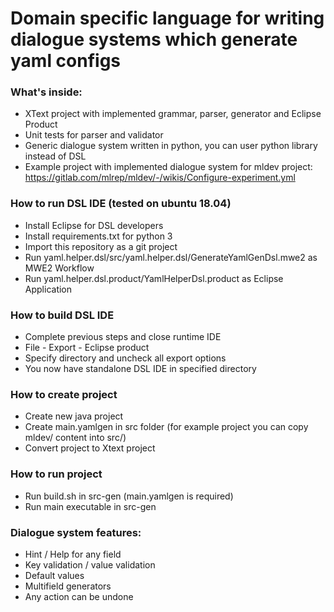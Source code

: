 # Domain specific language for writing dialogue systems which generate yaml configs
### What's inside:
* XText project with implemented grammar, parser, generator and Eclipse Product
* Unit tests for parser and validator
* Generic dialogue system written in python, you can user python library instead of DSL
* Example project with implemented dialogue system for mldev project: https://gitlab.com/mlrep/mldev/-/wikis/Configure-experiment.yml

### How to run DSL IDE (tested on ubuntu 18.04)
* Install Eclipse for DSL developers
* Install requirements.txt for python 3
* Import this repository as a git project
* Run yaml.helper.dsl/src/yaml.helper.dsl/GenerateYamlGenDsl.mwe2 as MWE2 Workflow
* Run yaml.helper.dsl.product/YamlHelperDsl.product as Eclipse Application

### How to build DSL IDE
* Complete previous steps and close runtime IDE
* File - Export - Eclipse product
* Specify directory and uncheck all export options
* You now have standalone DSL IDE in specified directory

### How to create project
* Create new java project
* Create main.yamlgen in src folder (for example project you can copy mldev/ content into src/) 
* Convert project to Xtext project

### How to run project
* Run build.sh in src-gen (main.yamlgen is required)
* Run main executable in src-gen

### Dialogue system features:
* Hint / Help for any field
* Key validation / value validation
* Default values
* Multifield generators
* Any action can be undone
